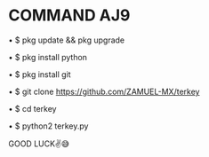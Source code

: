 # COMMAND AJ9

• $ pkg update && pkg upgrade

• $ pkg install python

• $ pkg install git

• $ git clone https://github.com/ZAMUEL-MX/terkey

• $ cd terkey

• $ python2 terkey.py


GOOD LUCK✌️😅
